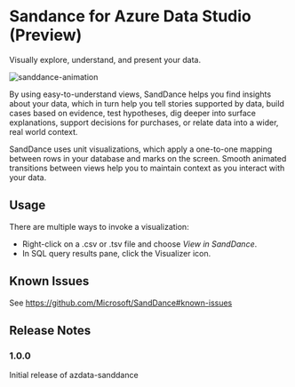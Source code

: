 # Sandance for Azure Data Studio (Preview)

Visually explore, understand, and present your data.

![sanddance-animation](https://user-images.githubusercontent.com/11507384/54236654-52d42800-44d1-11e9-859e-6c5d297a46d2.gif)

By using easy-to-understand views, SandDance helps you find insights about your data, which in turn help you tell stories supported by data, build cases based on evidence, test hypotheses, dig deeper into surface explanations, support decisions for purchases, or relate data into a wider, real world context.

SandDance uses unit visualizations, which apply a one-to-one mapping between rows in your database and marks on the screen.
Smooth animated transitions between views help you to maintain context as you interact with your data.

## Usage

There are multiple ways to invoke a visualization:
* Right-click on a .csv or .tsv file and choose *View in SandDance*.
* In SQL query results pane, click the Visualizer icon.

## Known Issues

See https://github.com/Microsoft/SandDance#known-issues

## Release Notes

### 1.0.0

Initial release of azdata-sanddance
